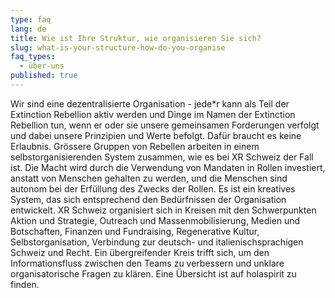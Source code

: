 ```yaml
---
type: faq
lang: de
title: Wie ist Ihre Struktur, wie organisieren Sie sich?
slug: what-is-your-structure-how-do-you-organise
faq_types:
  - über-uns
published: true
---
```

Wir sind eine dezentralisierte Organisation - jede*r kann als Teil der Extinction Rebellion aktiv werden und Dinge im Namen der Extinction Rebellion tun, wenn er oder sie unsere gemeinsamen Forderungen verfolgt und dabei unsere Prinzipien und Werte befolgt. Dafür braucht es keine Erlaubnis. Grössere Gruppen von Rebellen arbeiten in einem selbstorganisierenden System zusammen, wie es bei XR Schweiz der Fall ist. Die Macht wird durch die Verwendung von Mandaten in Rollen investiert, anstatt von Menschen gehalten zu werden, und die Menschen sind autonom bei der Erfüllung des Zwecks der Rollen. Es ist ein kreatives System, das sich entsprechend den Bedürfnissen der Organisation entwickelt. XR Schweiz organisiert sich in Kreisen mit den Schwerpunkten Aktion und Strategie, Outreach und Massenmobilisierung, Medien und Botschaften, Finanzen und Fundraising, Regenerative Kultur, Selbstorganisation, Verbindung zur deutsch- und italienischsprachigen Schweiz und Recht. Ein übergreifender Kreis trifft sich, um den Informationsfluss zwischen den Teams zu verbessern und unklare organisatorische Fragen zu klären. Eine Übersicht ist auf holaspirit zu finden.
